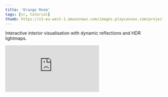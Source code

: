 ```yaml
---
title: 'Orange Room'
tags: [vr, tutorial]
thumb: https://s3-eu-west-1.amazonaws.com/images.playcanvas.com/projects/12/345310/BKST60-image-75.jpg
---
```


Interactive interior visualisation with dynamic reflections and HDR lightmaps.
<div className="iframe-container">
    <iframe loading="lazy" src="https://playcanv.as/p/1ha5glKf/" title="Orange Room" webkitallowfullscreen="true" mozallowfullscreen="true" allow="autoplay" allowfullscreen="true" allowvr="" scrolling="no" frameborder="0" />
</div>

